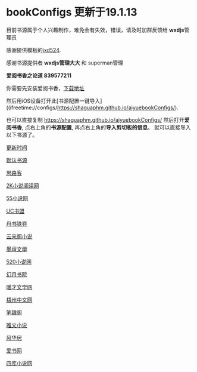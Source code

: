 # bookConfigs 更新于19.1.13
目前书源属于个人兴趣制作，难免会有失效，错误，请及时加群反馈给 **wxdjs**管理员

感谢提供模板的[jxd524](https://github.com/jxd524/bookConfigs). 

感谢书源提供者 **wxdjs管理大大** 和 superman管理

**爱阅书香之论道 839577211**

你需要先安装爱阅书香，[下载地址](https://itunes.apple.com/cn/app/e7-88-b1-e9-98-85-e4-b9-a6-e9-a6-99/id1137819437?mt=8)

然后用iOS设备打开此[书源配置一键导入]((ifreetime://configs/https://shaguaphm.github.io/aiyuebookConfigs/).

也可以直接复制 https://shaguaphm.github.io/aiyuebookConfigs/ 
然后打开**爱阅书香**, 点右上角的**书源配置**, 再点右上角的**导入剪切板的信息**。
就可以直接导入以下书源了。

[更新时间](ifreetime://configs/2019.01.13)

[默认书源](ifreetime://configs/https://gitee.com/ift123/test/raw/master/bscdef.json)

[思路客](ifreetime://configs/https://raw.githubusercontent.com/shaguaphm/aiyuebookConfigs/master/%E6%80%9D%E8%B7%AF%E5%AE%A2-%E7%88%B1%E9%98%85%E4%B9%A6%E9%A6%99.txt)

[2K小说阅读网](ifreetime://configs/https://raw.githubusercontent.com/shaguaphm/aiyuebookConfigs/master/2K%E5%B0%8F%E8%AF%B4%E9%98%85%E8%AF%BB%E7%BD%91-%E7%88%B1%E9%98%85%E4%B9%A6%E9%A6%99.txt)

[55小说网](ifreetime://configs/https://raw.githubusercontent.com/shaguaphm/aiyuebookConfigs/master/55%E5%B0%8F%E8%AF%B4%E7%BD%91.txt) 

[UC书盟](ifreetime://configs/https://raw.githubusercontent.com/shaguaphm/aiyuebookConfigs/master/UC%E4%B9%A6%E7%9B%9F.txt)

[丹书铁卷](ifreetime://configs/https://raw.githubusercontent.com/shaguaphm/aiyuebookConfigs/master/%E4%B8%B9%E4%B9%A6%E9%93%81%E5%8D%B7-%E7%88%B1%E9%98%85%E4%B9%A6%E9%A6%99.txt)

[云来阁小说](ifreetime://configs/https://raw.githubusercontent.com/shaguaphm/aiyuebookConfigs/master/%E4%BA%91%E6%9D%A5%E9%98%81%E5%B0%8F%E8%AF%B4-%E7%88%B1%E9%98%85%E4%B9%A6%E9%A6%99.txt)

[墨壇文學](ifreetime://configs/https://raw.githubusercontent.com/shaguaphm/aiyuebookConfigs/master/%E5%A2%A8%E5%A3%87%E6%96%87%E5%AD%B8-%E7%88%B1%E9%98%85%E4%B9%A6%E9%A6%99.txt)

[520小说网](ifreetime://configs/https://raw.githubusercontent.com/shaguaphm/aiyuebookConfigs/master/520%E5%B0%8F%E8%AF%B4%E7%BD%91-%E7%88%B1%E9%98%85%E4%B9%A6%E9%A6%99.txt)

[幻月书院](ifreetime://configs/https://raw.githubusercontent.com/shaguaphm/aiyuebookConfigs/master/%E5%B9%BB%E6%9C%88%E4%B9%A6%E9%99%A2-%E7%88%B1%E9%98%85%E4%B9%A6%E9%A6%99.txt)

[暖才文学网](ifreetime://configs/https://raw.githubusercontent.com/shaguaphm/aiyuebookConfigs/master/%E6%9A%96%E6%89%8D%E6%96%87%E5%AD%A6%E7%BD%91-%E7%88%B1%E9%98%85%E4%B9%A6%E9%A6%99.txt)

[梧州中文网](ifreetime://configs/https://raw.githubusercontent.com/shaguaphm/aiyuebookConfigs/master/%E6%A2%A7%E5%B7%9E%E4%B8%AD%E6%96%87%E7%BD%91.txt)

[笔趣阁](ifreetime://configs/https://raw.githubusercontent.com/shaguaphm/aiyuebookConfigs/master/%E7%AC%94%E8%B6%A3%E9%98%81-%E7%88%B1%E9%98%85%E4%B9%A6%E9%A6%99.txt)

[雅文小说](ifreetime://configs/https://raw.githubusercontent.com/shaguaphm/aiyuebookConfigs/master/%E9%9B%85%E6%96%87%E5%B0%8F%E8%AF%B4-%E7%88%B1%E9%98%85%E4%B9%A6%E9%A6%99.txt) 

[风华居](ifreetime://configs/https://raw.githubusercontent.com/shaguaphm/aiyuebookConfigs/master/%E9%A3%8E%E5%8D%8E%E5%B1%85-%E7%88%B1%E9%98%85%E4%B9%A6%E9%A6%99.txt)

[爱书网](ifreetime://configs/https://raw.githubusercontent.com/shaguaphm/aiyuebookConfigs/master/%E7%88%B1%E4%B9%A6%E7%BD%91-%E7%88%B1%E9%98%85%E4%B9%A6%E6%BA%90.txt)

[四库小说网](ifreetime://configs/https://raw.githubusercontent.com/shaguaphm/aiyuebookConfigs/master/%E5%9B%9B%E5%BA%93%E5%B0%8F%E8%AF%B4%E7%BD%91-%E7%88%B1%E9%98%85%E4%B9%A6%E6%BA%90.txt)
